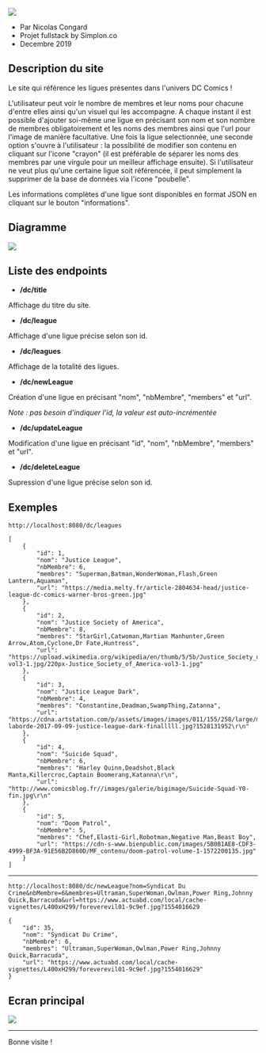 ![](https://nsa40.casimages.com/img/2019/12/18/19121810445295212.png)

* Par Nicolas Congard
* Projet fullstack by Simplon.co
* Decembre 2019

## Description du site

Le site qui référence les ligues présentes dans l'univers DC Comics !

 L'utilisateur peut voir le nombre de membres et leur noms pour chacune d'entre elles ainsi qu'un visuel qui les accompagne.
 A chaque instant il est possible d'ajouter soi-même une ligue en précisant son nom et son nombre de membres obligatoirement et les noms des
 membres ainsi que l'url pour l'image de manière facultative.
 Une fois la ligue selectionnée, une seconde option s'ouvre à l'utilisateur : la possibilité de modifier son contenu en cliquant sur l'icone
 "crayon" (il est préférable de séparer les noms des membres par une virgule pour un meilleur affichage ensuite).
 Si l'utilisateur ne veut plus qu'une certaine ligue soit référencée, il peut simplement la supprimer de la base de données via l'icone "poubelle".
 
 Les informations complètes d'une ligue sont disponibles en format JSON en cliquant sur le bouton "informations".
 
## Diagramme

![](https://nsa40.casimages.com/img/2019/12/18/191218014249426034.png)

## Liste des endpoints

* **/dc/title**

Affichage du titre du site.
* **/dc/league**

Affichage d'une ligue précise selon son id.
* **/dc/leagues**

Affichage de la totalité des ligues.
* **/dc/newLeague**

Création d'une ligue en précisant "nom", "nbMembre", "members" et "url". 

*Note : pas besoin d'indiquer l'id, la valeur est auto-incrémentée*
* **/dc/updateLeague**

Modification d'une ligue en précisant "id", "nom", "nbMembre", "members" et "url".
* **/dc/deleteLeague**

Supression d'une ligue précise selon son id.

## Exemples

```
http://localhost:8080/dc/leagues
```

```
[
    {
        "id": 1,
        "nom": "Justice League",
        "nbMembre": 6,
        "membres": "Superman,Batman,WonderWoman,Flash,Green Lantern,Aquaman",
        "url": "https://media.melty.fr/article-2804634-head/justice-league-dc-comics-warner-bros-green.jpg"
    },
    {
        "id": 2,
        "nom": "Justice Society of America",
        "nbMembre": 8,
        "membres": "StarGirl,Catwoman,Martian Manhunter,Green Arrow,Atom,Cyclone,Dr Fate,Huntress",
        "url": "https://upload.wikimedia.org/wikipedia/en/thumb/5/5b/Justice_Society_of_America-vol3-1.jpg/220px-Justice_Society_of_America-vol3-1.jpg"
    },
    {
        "id": 3,
        "nom": "Justice League Dark",
        "nbMembre": 4,
        "membres": "Constantine,Deadman,SwampThing,Zatanna",
        "url": "https://cdna.artstation.com/p/assets/images/images/011/155/258/large/matias-laborde-2017-09-09-justice-league-dark-finalllll.jpg?1528131952\r\n"
    },
    {
        "id": 4,
        "nom": "Suicide Squad",
        "nbMembre": 6,
        "membres": "Harley Quinn,Deadshot,Black Manta,Killercroc,Captain Boomerang,Katanna\r\n",
        "url": "http://www.comicsblog.fr//images/galerie/bigimage/Suicide-Squad-Y0-fin.jpg\r\n"
    },
    {
        "id": 5,
        "nom": "Doom Patrol",
        "nbMembre": 5,
        "membres": "Chef,Elasti-Girl,Robotman,Negative Man,Beast Boy",
        "url": "https://cdn-s-www.bienpublic.com/images/5B0B1AE8-CDF3-4999-BF3A-91E56B2D860D/MF_contenu/doom-patrol-volume-1-1572200135.jpg"
    }
]
```

---

```
http://localhost:8080/dc/newLeague?nom=Syndicat Du Crime&nbMembre=6&membres=Ultraman,SuperWoman,Owlman,Power Ring,Johnny Quick,Barracuda&url=https://www.actuabd.com/local/cache-vignettes/L400xH299/foreverevil01-9c9ef.jpg?1554016629
```

```
{
    "id": 35,
    "nom": "Syndicat Du Crime",
    "nbMembre": 6,
    "membres": "Ultraman,SuperWoman,Owlman,Power Ring,Johnny Quick,Barracuda",
    "url": "https://www.actuabd.com/local/cache-vignettes/L400xH299/foreverevil01-9c9ef.jpg?1554016629"
}
```

## Ecran principal

![](https://nsa40.casimages.com/img/2019/12/18/191218074500627716.gif) 

------
Bonne visite !
 